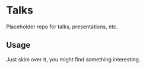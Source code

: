 # Talks

Placeholder repo for talks, presentations, etc.

## Usage

Just skim over it, you might find something interesting.
